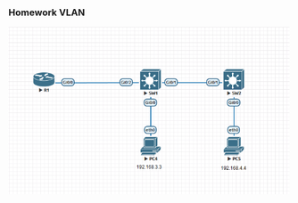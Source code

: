 ### Homework VLAN

![Топология в программе EVE-NG: ](https://github.com/merkelev/neteng/blob/main/labs/1-VLAN/Topology-VLAN-EVE-NG.png) 
